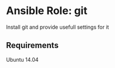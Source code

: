 # Ansible Role: git

Install git and provide usefull settings for it

## Requirements

Ubuntu 14.04
